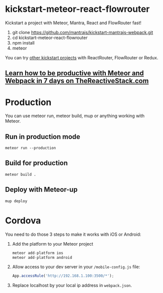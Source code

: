 # kickstart-meteor-react-flowrouter

Kickstart a project with Meteor, Mantra, React and FlowRouter fast!

1. git clone https://github.com/mantrajs/kickstart-mantrajs-webpack.git
1. cd kickstart-meteor-react-flowrouter
1. npm install
1. meteor

You can try [other kickstart projects](https://github.com/thereactivestack/kickstart) with ReactRouter, FlowRouter or Redux.

## [Learn how to be productive with Meteor and Webpack in 7 days on TheReactiveStack.com](https://thereactivestack.com)

# Production
You can use meteor run, meteor build, mup or anything working with Meteor.

## Run in production mode
`meteor run --production`

## Build for production
`meteor build .`

## Deploy with Meteor-up
`mup deploy`

# Cordova
You need to do those 3 steps to make it works with iOS or Android:

1. Add the platform to your Meteor project

    ```javascript
    meteor add-platform ios
    meteor add-platform android
    ```
1. Allow access to your dev server in your `/mobile-config.js` file:

    ```javascript
    App.accessRule('http://192.168.1.100:3500/*');
    ```

1. Replace localhost by your local ip address in `webpack.json`.
